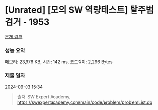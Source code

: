 # [Unrated] [모의 SW 역량테스트] 탈주범 검거 - 1953 

[문제 링크](https://swexpertacademy.com/main/code/problem/problemDetail.do?contestProbId=AV5PpLlKAQ4DFAUq) 

### 성능 요약

메모리: 23,976 KB, 시간: 142 ms, 코드길이: 2,296 Bytes

### 제출 일자

2024-09-03 15:34



> 출처: SW Expert Academy, https://swexpertacademy.com/main/code/problem/problemList.do